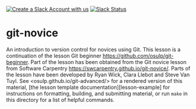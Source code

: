 [![Create a Slack Account with us](https://img.shields.io/badge/Create_Slack_Account-The_Carpentries-071159.svg)](https://swc-slack-invite.herokuapp.com/) 
 [![Slack Status](https://img.shields.io/badge/Slack_Channel-swc--git-E01563.svg)](https://swcarpentry.slack.com/messages/C91JS49HD) 

git-novice
==========

An introduction to version control for novices using Git. This lesson is a continuation of the lesson Git beginner <https://github.com/osulp/git-beginner>. Part of the lesson has been obtained from the Git novice lesson from Software Carpentry <https://swcarpentry.github.io/git-novice/>. Parts of the lesson have been developed by Ryan Wick, Clara Llebot and Steve Van Tuyl. See <osulp.github.io/git-advanced/> for a rendered version of this material,
[the lesson template documentation][lesson-example]
for instructions on formatting, building, and submitting material,
or run `make` in this directory for a list of helpful commands.
